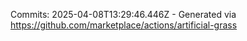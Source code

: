 Commits: 2025-04-08T13:29:46.446Z - Generated via https://github.com/marketplace/actions/artificial-grass
<br>
